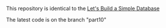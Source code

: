 This repository is identical to the [Let's Build a Simple Database](https://cstack.github.io/db_tutorial)

The latest code is on the branch "part10"